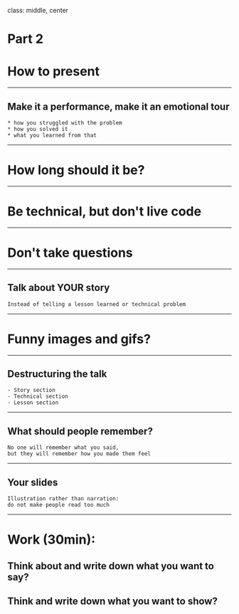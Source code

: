 class: middle, center

# Part 2

# How to present

---

## Make it a performance, make it an emotional tour

    * how you struggled with the problem
    * how you solved it
    * what you learned from that

---

# How long should it be?

---

# Be technical, but don't live code

---

# Don't take questions

---

## Talk about YOUR story

    Instead of telling a lesson learned or technical problem

---

# Funny images and gifs?

---

## Destructuring the talk

    - Story section
    - Technical section
    - Lesson section

---

## What should people remember?

    No one will remember what you said,
    but they will remember how you made them feel

---

## Your slides

    Illustration rather than narration:
    do not make people read too much

---

# Work (30min):

## Think about and write down what you want to say?

## Think and write down what you want to show?
